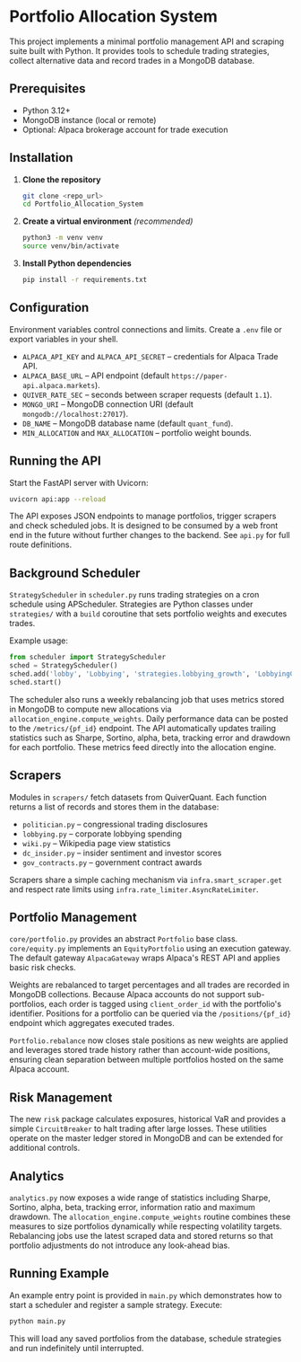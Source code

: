 # Portfolio Allocation System

This project implements a minimal portfolio management API and scraping suite built with Python. It provides tools to schedule trading strategies, collect alternative data and record trades in a MongoDB database.

## Prerequisites

- Python 3.12+
- MongoDB instance (local or remote)
- Optional: Alpaca brokerage account for trade execution

## Installation

1. **Clone the repository**
   ```bash
   git clone <repo_url>
   cd Portfolio_Allocation_System
   ```
2. **Create a virtual environment** *(recommended)*
   ```bash
   python3 -m venv venv
   source venv/bin/activate
   ```
3. **Install Python dependencies**
   ```bash
   pip install -r requirements.txt
   ```

## Configuration

Environment variables control connections and limits. Create a `.env` file or export variables in your shell.

- `ALPACA_API_KEY` and `ALPACA_API_SECRET` – credentials for Alpaca Trade API.
- `ALPACA_BASE_URL` – API endpoint (default `https://paper-api.alpaca.markets`).
- `QUIVER_RATE_SEC` – seconds between scraper requests (default `1.1`).
- `MONGO_URI` – MongoDB connection URI (default `mongodb://localhost:27017`).
- `DB_NAME` – MongoDB database name (default `quant_fund`).
- `MIN_ALLOCATION` and `MAX_ALLOCATION` – portfolio weight bounds.

## Running the API

Start the FastAPI server with Uvicorn:
```bash
uvicorn api:app --reload
```
The API exposes JSON endpoints to manage portfolios, trigger scrapers and check
scheduled jobs. It is designed to be consumed by a web front end in the future
without further changes to the backend. See `api.py` for full route definitions.

## Background Scheduler

`StrategyScheduler` in `scheduler.py` runs trading strategies on a cron schedule using APScheduler. Strategies are Python classes under `strategies/` with a `build` coroutine that sets portfolio weights and executes trades.

Example usage:
```python
from scheduler import StrategyScheduler
sched = StrategyScheduler()
sched.add('lobby', 'Lobbying', 'strategies.lobbying_growth', 'LobbyingGrowthStrategy', 'monthly')
sched.start()
```
The scheduler also runs a weekly rebalancing job that uses metrics stored in MongoDB to compute new allocations via `allocation_engine.compute_weights`.
Daily performance data can be posted to the `/metrics/{pf_id}` endpoint. The API
automatically updates trailing statistics such as Sharpe, Sortino, alpha, beta,
tracking error and drawdown for each portfolio. These metrics feed directly into
the allocation engine.

## Scrapers

Modules in `scrapers/` fetch datasets from QuiverQuant. Each function returns a list of records and stores them in the database:

- `politician.py` – congressional trading disclosures
- `lobbying.py` – corporate lobbying spending
- `wiki.py` – Wikipedia page view statistics
- `dc_insider.py` – insider sentiment and investor scores
- `gov_contracts.py` – government contract awards

Scrapers share a simple caching mechanism via `infra.smart_scraper.get` and respect rate limits using `infra.rate_limiter.AsyncRateLimiter`.

## Portfolio Management

`core/portfolio.py` provides an abstract `Portfolio` base class. `core/equity.py` implements an `EquityPortfolio` using an execution gateway. The default gateway `AlpacaGateway` wraps Alpaca's REST API and applies basic risk checks.

Weights are rebalanced to target percentages and all trades are recorded in MongoDB collections. Because Alpaca accounts do not support sub-portfolios, each order is tagged using `client_order_id` with the portfolio's identifier. Positions for a portfolio can be queried via the `/positions/{pf_id}` endpoint which aggregates executed trades.

`Portfolio.rebalance` now closes stale positions as new weights are applied and leverages stored trade history rather than account-wide positions, ensuring clean separation between multiple portfolios hosted on the same Alpaca account.

## Risk Management

The new `risk` package calculates exposures, historical VaR and provides a simple `CircuitBreaker` to halt trading after large losses. These utilities operate on the master ledger stored in MongoDB and can be extended for additional controls.

## Analytics

`analytics.py` now exposes a wide range of statistics including Sharpe, Sortino,
alpha, beta, tracking error, information ratio and maximum drawdown. The
`allocation_engine.compute_weights` routine combines these measures to size
portfolios dynamically while respecting volatility targets. Rebalancing jobs use
the latest scraped data and stored returns so that portfolio adjustments do not
introduce any look-ahead bias.

## Running Example

An example entry point is provided in `main.py` which demonstrates how to start a scheduler and register a sample strategy. Execute:
```bash
python main.py
```
This will load any saved portfolios from the database, schedule strategies and run indefinitely until interrupted.

